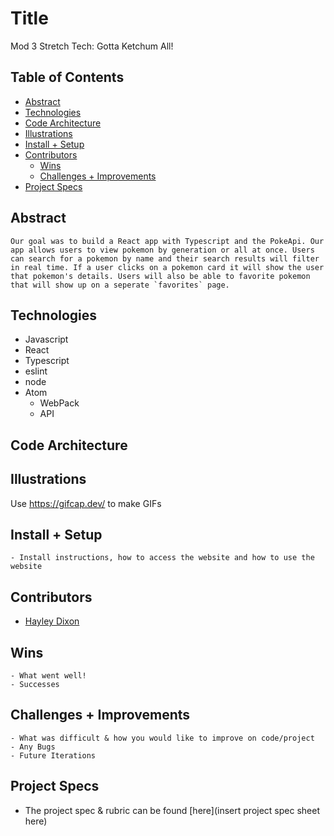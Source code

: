 # Title
Mod 3 Stretch Tech: Gotta Ketchum All!


## Table of Contents
  - [Abstract](#abstract)
  - [Technologies](#technologies)
  - [Code Architecture](#code-architecture)
  - [Illustrations](#illustrations)
  - [Install + Setup](#set-up)
  - [Contributors](#contributors)
	- [Wins](#wins)
	- [Challenges + Improvements](#challenges-+-Improvements)
  - [Project Specs](#project-specs)

## Abstract
	Our goal was to build a React app with Typescript and the PokeApi. Our app allows users to view pokemon by generation or all at once. Users can search for a pokemon by name and their search results will filter in real time. If a user clicks on a pokemon card it will show the user that pokemon's details. Users will also be able to favorite pokemon that will show up on a seperate `favorites` page. 

## Technologies
  - Javascript
  - React
  - Typescript
  - eslint
  - node
  - Atom
	- WebPack
	- API 


## Code Architecture


## Illustrations

Use https://gifcap.dev/ to make GIFs


## Install + Setup
	- Install instructions, how to access the website and how to use the website



## Contributors
  - [Hayley Dixon](https://github.com/hheyhhay)

## Wins
	- What went well!
	- Successes

## Challenges + Improvements
	- What was difficult & how you would like to improve on code/project
	- Any Bugs
	- Future Iterations


## Project Specs
  - The project spec & rubric can be found [here](insert project spec sheet here)